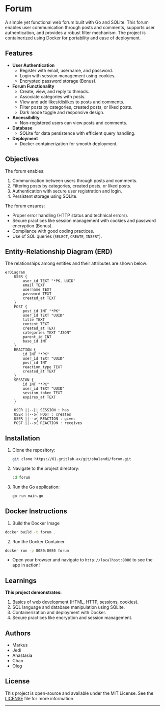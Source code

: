 # Forum

A simple yet functional web forum built with Go and SQLite. This forum enables user communication through posts and comments, supports user authentication, and provides a robust filter mechanism. The project is containerized using Docker for portability and ease of deployment.

## Features

- **User Authentication**  
  - Register with email, username, and password.  
  - Login with session management using cookies.  
  - Encrypted password storage (Bonus).  
- **Forum Functionality**  
  - Create, view, and reply to threads.  
  - Associate categories with posts.  
  - View and add likes/dislikes to posts and comments.  
  - Filter posts by categories, created posts, or liked posts.  
  - Dark mode toggle and responsive design.  
- **Accessibility**  
  - Non-registered users can view posts and comments.  
- **Database**  
  - SQLite for data persistence with efficient query handling.  
- **Deployment**  
  - Docker containerization for smooth deployment.  

## Objectives

The forum enables:  
1. Communication between users through posts and comments.  
2. Filtering posts by categories, created posts, or liked posts.  
3. Authentication with secure user registration and login.  
4. Persistent storage using SQLite.  

The forum ensures:  
- Proper error handling (HTTP status and technical errors).  
- Secure practices like session management with cookies and password encryption (Bonus).  
- Compliance with good coding practices.  
- Use of SQL queries (`SELECT`, `CREATE`, `INSERT`).  

## Entity-Relationship Diagram (ERD)

The relationships among entities and their attributes are shown below:

```mermaid
erDiagram
    USER {
        user_id TEXT "*PK, UUID"
        email TEXT
        username TEXT
        password TEXT
        created_at TEXT
    }
    POST {
        post_id INT "*PK"
        user_id TEXT "UUID"
        title TEXT
        content TEXT
        created_at TEXT
        categories TEXT "JSON"
        parent_id INT
        base_id INT
    }
    REACTION {
        id INT "*PK"
        user_id TEXT "UUID"
        post_id INT
        reaction_type TEXT
        created_at TEXT
    }
    SESSION {
        id INT "*PK"
        user_id TEXT "UUID"
        session_token TEXT
        expires_at TEXT
    }

    USER ||--|| SESSION : has
    USER ||--o{ POST : creates
    USER ||--o{ REACTION : gives
    POST ||--o{ REACTION : receives
```

## Installation

1. Clone the repository:
   ```bash
   git clone https://01.gritlab.ax/git/obalandi/forum.git
   ```
2. Navigate to the project directory:
   ```bash
   cd forum
   ```
3. Run the Go application:
   ```bash
   go run main.go
   ```


## Docker Instructions

1. Build the Docker Image
```bash
docker build -t forum .
```
2. Run the Docker Container
```bash
docker run -p 8080:8080 forum
```

- Open your browser and navigate to `http://localhost:8080` to see the app in action!


## Learnings
**This project demonstrates:**
1. Basics of web development (HTML, HTTP, sessions, cookies).
2. SQL language and database manipulation using SQLite.
3. Containerization and deployment with Docker.
4. Secure practices like encryption and session management.


## Authors

- Markus 
- Jedi
- Anastasia
- Chan
- Oleg 


## License

This project is open-source and available under the MIT License. See the [LICENSE](LICENSE) file for more information.

---